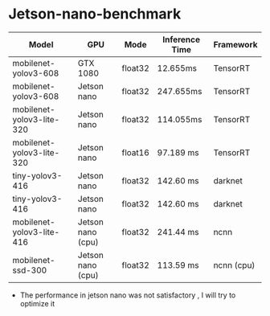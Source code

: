 # Jetson-nano-benchmark

Model | GPU | Mode | Inference Time | Framework
-- | -- | -- | -- | --
mobilenet-yolov3-608 |  GTX 1080 | float32 | 12.655ms | TensorRT
mobilenet-yolov3-608 |  Jetson nano | float32 | 247.655ms | TensorRT
mobilenet-yolov3-lite-320 |  Jetson nano | float32 | 114.055ms | TensorRT
mobilenet-yolov3-lite-320 |  Jetson nano | float16 | 97.189 ms | TensorRT
tiny-yolov3-416 |  Jetson nano | float32 | 142.60 ms | darknet
tiny-yolov3-416 |  Jetson nano | float32 | 142.60 ms | darknet
mobilenet-yolov3-lite-416 |  Jetson nano (cpu) | float32 | 241.44 ms | ncnn 
mobilenet-ssd-300 |  Jetson nano (cpu) | float32 | 113.59 ms | ncnn (cpu)

* The performance in jetson nano was not satisfactory , I will try to optimize it 
